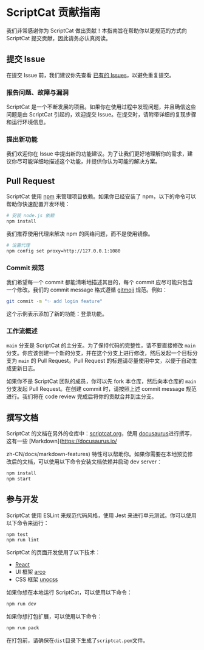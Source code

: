 # ScriptCat 贡献指南

我们非常感谢你为 ScriptCat 做出贡献！本指南旨在帮助你以更规范的方式向 ScriptCat 提交贡献，因此请务必认真阅读。

## 提交 Issue

在提交 Issue 前，我们建议你先查看 [已有的 Issues](https://github.com/scriptscat/scriptcat/issues)，以避免重复提交。

### 报告问题、故障与漏洞

ScriptCat 是一个不断发展的项目。如果你在使用过程中发现问题，并且确信这些问题是由 ScriptCat 引起的，欢迎提交 Issue。在提交时，请附带详细的复现步骤和运行环境信息。

### 提出新功能

我们欢迎你在 Issue 中提出新的功能建议。为了让我们更好地理解你的需求，建议你尽可能详细地描述这个功能，并提供你认为可能的解决方案。

## Pull Request

ScriptCat 使用 [npm](https://www.npmjs.com/) 来管理项目依赖。如果你已经安装了 npm，以下的命令可以帮助你快速配置开发环境：

```bash
# 安装 node.js 依赖
npm install
```

我们推荐使用代理来解决 npm 的网络问题，而不是使用镜像。

```bash
# 设置代理
npm config set proxy=http://127.0.0.1:1080
```

### Commit 规范

我们希望每一个 commit 都能清晰地描述其目的，每个 commit 应尽可能只包含一个修改。我们的 commit message 格式遵循 [gitmoji](https://gitmoji.dev/) 规范。例如：

```bash
git commit -m "✨ add login feature"
```

这个示例表示添加了新的功能：登录功能。

### 工作流概述

`main` 分支是 ScriptCat 的主分支。为了保持代码的完整性，请不要直接修改 `main` 分支。你应该创建一个新的分支，并在这个分支上进行修改，然后发起一个目标分支为 `main` 的 Pull Request。Pull Request 的标题请尽量使用中文，以便于自动生成更新日志。

如果你不是 ScriptCat 团队的成员，你可以先 fork 本仓库，然后向本仓库的 `main` 分支发起 Pull Request。在创建 commit 时，请按照上述 commit message 规范进行。我们将在 code review 完成后将你的贡献合并到主分支。

## 撰写文档

ScriptCat 的文档在另外的仓库中：[scriptcat.org](https://docs.scriptcat.org)，使用 [docusaurus](https://docusaurus.io/)进行撰写，这有一些 [Markdown](https://docusaurus.io/

zh-CN/docs/markdown-features) 特性可以帮助你。如果你需要在本地预览修改后的文档，可以使用以下命令安装文档依赖并启动 dev server：

```bash
npm install
npm start
```

## 参与开发

ScriptCat 使用 ESLint 来规范代码风格，使用 Jest 来进行单元测试。你可以使用以下命令来运行：

```bash
npm test
npm run lint
```

ScriptCat 的页面开发使用了以下技术：

- [React](https://reactjs.org/)
- UI 框架 [arco](https://arco.design)
- CSS 框架 [unocss](https://unocss.dev/interactive/)

如果你想在本地运行 ScriptCat，可以使用以下命令：

```bash
npm run dev
```

如果你想打包扩展，可以使用以下命令：

```bash
npm run pack
```

在打包前，请确保在`dist`目录下生成了`scriptcat.pem`文件。
